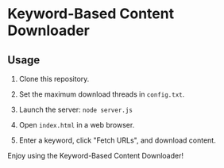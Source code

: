 # Keyword-Based Content Downloader

## Usage

1. Clone this repository.

2. Set the maximum download threads in `config.txt`.

3. Launch the server: ```node server.js```

4. Open `index.html` in a web browser.

5. Enter a keyword, click "Fetch URLs", and download content.

Enjoy using the Keyword-Based Content Downloader!
